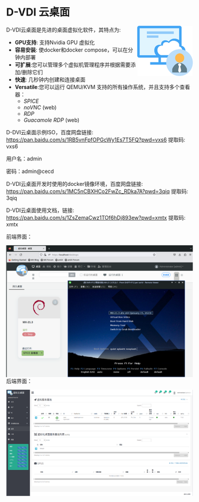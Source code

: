 # D-VDI 云桌面

<img align="right" src="frontend/src/assets/logo.svg" alt="CECD Logo" width="150px;">

 D-VDI云桌面是先进的桌面虚拟化软件，其特点为:

- **GPU支持**: 支持Nvidia GPU 虚拟化
- **容易安装**: 使docker和docker compose，可以在分钟内部署
- **可扩展**:您可以管理多个虚拟机管理程序并根据需要添加/删除它们
- **快速**: 几秒钟内创建和连接桌面
- **Versatile**:您可以运行 QEMU/KVM 支持的所有操作系统，并且支持多个查看器：
  + *SPICE*
  + *noVNC* (web)
  + *RDP*
  + *Guacamole RDP* (web)

D-DVI云桌面示例ISO，百度网盘链接: https://pan.baidu.com/s/1RB5vnFpfOPGcWy1Es7T5FQ?pwd=vxs6 提取码: vxs6 

用户名：admin

密码：admin@cecd

D-VDI云桌面开发时使用的docker镜像环境，百度网盘链接: https://pan.baidu.com/s/1MC5nCBXHCo2FwZc_RDka7A?pwd=3qiq 提取码: 3qiq 

D-VDI云桌面使用文档，链接: https://pan.baidu.com/s/1ZsZemaCwz1TOf6hDj893ew?pwd=xmtx 提取码: xmtx 

前端界面：

<img align="right" src="frontend/src/assets/CECD-VDI-1.png" alt="D-VDI" >

后端界面：

<img align="right" src="frontend/src/assets/CECD-VDI.png" alt="D-VDI" >
